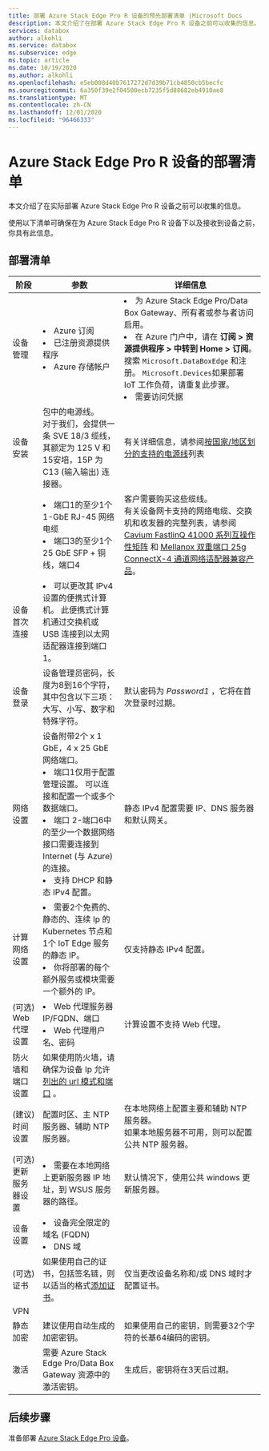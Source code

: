 ```yaml
---
title: 部署 Azure Stack Edge Pro R 设备的预先部署清单 |Microsoft Docs
description: 本文介绍了在部署 Azure Stack Edge Pro R 设备之前可以收集的信息。
services: databox
author: alkohli
ms.service: databox
ms.subservice: edge
ms.topic: article
ms.date: 10/19/2020
ms.author: alkohli
ms.openlocfilehash: e5eb008d40b7617272d7d39b71cb4850cb5becfc
ms.sourcegitcommit: 6a350f39e2f04500ecb7235f5d88682eb4910ae8
ms.translationtype: MT
ms.contentlocale: zh-CN
ms.lasthandoff: 12/01/2020
ms.locfileid: "96466333"
---
```

# <a name="deployment-checklist-for-your-azure-stack-edge-pro-r-device"></a>Azure Stack Edge Pro R 设备的部署清单  

本文介绍了在实际部署 Azure Stack Edge Pro R 设备之前可以收集的信息。 

使用以下清单可确保在为 Azure Stack Edge Pro R 设备下以及接收到设备之前，你具有此信息。 

## <a name="deployment-checklist"></a>部署清单 

| 阶段                             | 参数                                                                                                                                                                                                                           | 详细信息                                                                                                           |
|-----------------------------------|-------------------------------------------------------------------------------------------------------------------------------------------------------------------------------------------------------------------------------------|-------------------------------------------------------------------------------------------------------------------|
| 设备管理               | <li>Azure 订阅</li><li>已注册资源提供程序</li><li>Azure 存储帐户</li>|<li>为 Azure Stack Edge Pro/Data Box Gateway、所有者或参与者访问启用。</li><li>在 Azure 门户中，请在 **订阅 > 资源提供程序 > 中转到 Home > 订阅**。 搜索 `Microsoft.DataBoxEdge` 和注册。 `Microsoft.Devices`如果部署 IoT 工作负荷，请重复此步骤。</li><li>需要访问凭据</li> |
| 设备安装               | 包中的电源线。 <br>对于我们，会提供一条 SVE 18/3 缆线，其额定为 125 V 和15安培，15P 为 C13 (输入输出) 连接器。 | 有关详细信息，请参阅[按国家/地区划分的支持的电源线](azure-stack-edge-technical-specifications-power-cords-regional.md)列表  |
|                                   | <li>端口1的至少1个 1-GbE RJ-45 网络电缆  </li><li> 端口3的至少1个 25 GbE SFP + 铜线，端口4</li>| 客户需要购买这些缆线。<br>有关设备网卡支持的网络电缆、交换机和收发器的完整列表，请参阅 [Cavium FastlinQ 41000 系列互操作性矩阵](https://www.marvell.com/documents/xalflardzafh32cfvi0z/) 和 [Mellanox 双重端口 25g ConnectX-4 通道网络适配器兼容产品](https://docs.mellanox.com/display/ConnectX4LxFirmwarev14271016/Firmware+Compatible+Products)。| 
| 设备首次连接      | <li>可以更改其 IPv4 设置的便携式计算机。 此便携式计算机通过交换机或 USB 连接到以太网适配器连接到端口1。  </li><!--<li> A minimum of 1 GbE switch must be used for the device once the initial setup is complete. The local web UI will not be accessible if the connected switch is not at least 1 Gbe.</li>-->|   |
| 设备登录                      | 设备管理员密码，长度为8到16个字符，其中包含以下三项：大写、小写、数字和特殊字符。                                            | 默认密码为 *Password1* ，它将在首次登录时过期。                                                     |
| 网络设置                  | 设备附带2个 x 1 GbE，4 x 25 GbE 网络端口。 <li>端口1仅用于配置管理设置。 可以连接和配置一个或多个数据端口。 </li><li> 端口 2-端口6中的至少一个数据网络接口需要连接到 Internet (与 Azure) 的连接。</li><li> 支持 DHCP 和静态 IPv4 配置。 | 静态 IPv4 配置需要 IP、DNS 服务器和默认网关。   |
| 计算网络设置     | <li>需要2个免费的、静态的、连续 Ip 的 Kubernetes 节点和1个 IoT Edge 服务的静态 IP。</li><li>你将部署的每个额外服务或模块需要一个额外的 IP。</li>| 仅支持静态 IPv4 配置。|
|  (可选) Web 代理设置     | <li>Web 代理服务器 IP/FQDN、端口 </li><li>Web 代理用户名、密码</li> | 计算设置不支持 Web 代理。 |
| 防火墙和端口设置        | 如果使用防火墙，请确保为设备 Ip 允许 [列出的 url 模式和端口](azure-stack-edge-system-requirements.md#networking-port-requirements) 。 |  |
|  (建议) 时间设置       | 配置时区、主 NTP 服务器、辅助 NTP 服务器。 | 在本地网络上配置主要和辅助 NTP 服务器。<br>如果本地服务器不可用，则可以配置公共 NTP 服务器。                                                    |
|  (可选) 更新服务器设置 | <li>需要在本地网络上更新服务器 IP 地址，到 WSUS 服务器的路径。 </li> | 默认情况下，使用公共 windows 更新服务器。|
| 设备设置 | <li>设备完全限定的域名 (FQDN)  </li><li>DNS 域</li> | |
|  (可选) 证书  | 如果使用自己的证书，包括签名链，则以适当的格式[添加证书](azure-stack-edge-pro-r-deploy-configure-certificates-vpn-encryption.md#bring-your-own-certificates)。| 仅当更改设备名称和/或 DNS 域时才配置证书。 |
| VPN  | <!--Need VPN certificate, VPN gateway, firewall setup in Azure,  passphrase and region info VPN scripts. -->   | |
| 静态加密  | 建议使用自动生成的加密密钥。   |如果使用自己的密钥，则需要32个字符的长基64编码的密钥。  |
| 激活  | 需要 Azure Stack Edge Pro/Data Box Gateway 资源中的激活密钥。    | 生成后，密钥将在3天后过期。 |

<!--
| (Optional) MAC Address            | If MAC address needs to be whitelisted, get the address of the connected port from local UI of the device. |                                                                                                                   |
| (Optional) Network switch port    | Device hosts Hyper-V VMs for compute. Some network switch port configurations don’t accommodate these setups by default.                                                                                                        |                                                                                                                   |-->


## <a name="next-steps"></a>后续步骤

准备部署 [Azure Stack Edge Pro 设备](azure-stack-edge-pro-r-deploy-prep.md)。
